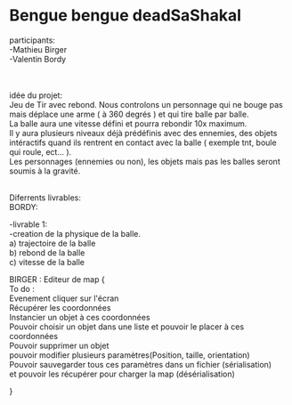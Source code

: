 # Bengue bengue deadSaShakal
participants: <br>
-Mathieu Birger<br>
-Valentin Bordy<br><br><br>


idée du projet: <br>
Jeu de Tir avec rebond. Nous controlons un personnage qui ne bouge pas mais déplace une arme ( à 360 degrés ) et qui tire balle par balle.<br>
La balle aura une vitesse défini et pourra rebondir 10x maximum.<br>
Il y aura plusieurs niveaux déjà prédéfinis avec des ennemies, des objets intéractifs quand ils rentrent en contact avec la balle ( exemple tnt, boule qui roule, ect... ).<br>
Les personnages (ennemies ou non), les objets mais pas les balles seront soumis à la gravité. <br><br>


Diferrents livrables:
<br>
BORDY:<br>

  -livrable 1:<br>
    -creation de la physique de la balle.<br>
    a) trajectoire de la balle<br>
    b) rebond de la balle<br>
    c) vitesse de la balle

BIRGER :
Editeur de map {<br>
To do : <br>
Evenement cliquer sur l'écran<br>
Récupérer les coordonnées<br>
Instancier un objet à ces coordonnées<br>
Pouvoir choisir un objet dans une liste et pouvoir le placer à ces coordonnées<br>
Pouvoir supprimer un objet<br>
pouvoir modifier plusieurs paramètres(Position, taille, orientation)<br>
Pouvoir sauvegarder tous ces paramètres dans un fichier (sérialisation)<br>
et pouvoir les récupérer pour charger la map (désérialisation)<br>

}
